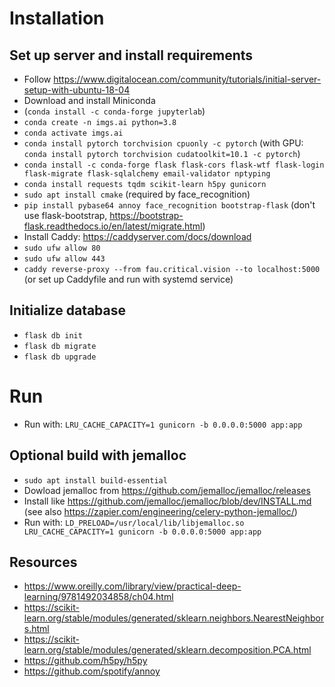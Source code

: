 # Installation

## Set up server and install requirements

- Follow https://www.digitalocean.com/community/tutorials/initial-server-setup-with-ubuntu-18-04
- Download and install Miniconda
- (`conda install -c conda-forge jupyterlab`)
- `conda create -n imgs.ai python=3.8`
- `conda activate imgs.ai`
- `conda install pytorch torchvision cpuonly -c pytorch` (with GPU: `conda install pytorch torchvision cudatoolkit=10.1 -c pytorch`)
- `conda install -c conda-forge flask flask-cors flask-wtf flask-login flask-migrate flask-sqlalchemy email-validator nptyping`
- `conda install requests tqdm scikit-learn h5py gunicorn`
- `sudo apt install cmake` (required by face_recognition)
- `pip install pybase64 annoy face_recognition bootstrap-flask` (don't use flask-bootstrap, https://bootstrap-flask.readthedocs.io/en/latest/migrate.html)
- Install Caddy: https://caddyserver.com/docs/download
- `sudo ufw allow 80`
- `sudo ufw allow 443`
- `caddy reverse-proxy --from fau.critical.vision --to localhost:5000` (or set up Caddyfile and run with systemd service)

## Initialize database

- `flask db init`
- `flask db migrate`
- `flask db upgrade`

# Run

- Run with: `LRU_CACHE_CAPACITY=1 gunicorn -b 0.0.0.0:5000 app:app`

## Optional build with jemalloc

- `sudo apt install build-essential`
- Dowload jemalloc from https://github.com/jemalloc/jemalloc/releases
- Install like https://github.com/jemalloc/jemalloc/blob/dev/INSTALL.md (see also https://zapier.com/engineering/celery-python-jemalloc/)
- Run with: `LD_PRELOAD=/usr/local/lib/libjemalloc.so LRU_CACHE_CAPACITY=1 gunicorn -b 0.0.0.0:5000 app:app`

## Resources
- https://www.oreilly.com/library/view/practical-deep-learning/9781492034858/ch04.html
- https://scikit-learn.org/stable/modules/generated/sklearn.neighbors.NearestNeighbors.html
- https://scikit-learn.org/stable/modules/generated/sklearn.decomposition.PCA.html
- https://github.com/h5py/h5py
- https://github.com/spotify/annoy